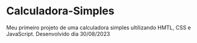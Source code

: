# Calculadora-Simples
Meu primeiro projeto de uma calculadora simples ultilizando HMTL, CSS e JavaScript.
Desenvolvido dia 30/08/2023

